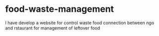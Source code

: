# food-waste-management
I have develop a website for control waste food 
connection between ngo and rstaurant for management of leftover food
